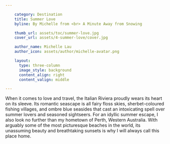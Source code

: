 ```yaml
---

    category: Destination
    title: Summer Love
    byline: By Michelle from <br> A Minute Away from Snowing

    thumb_url: assets/toc/summer-love.jpg
    cover_url: assets/4-summer-love/cover.jpg

    author_name: Michelle Lau
    author_icon: assets/author/michelle-avatar.png

    layout:
      type: three-column
      image_style: background
      content_align: right
      content_valign: middle

---
```


When it comes to love and travel, the Italian Riviera proudly wears its heart on its sleeve. Its romantic seascape is all fairy floss skies, sherbet-coloured fishing villages, and ombre blue seasides that cast an intoxicating spell over summer lovers and seasoned sightseers. For an idyllic summer escape, I also look no further than my hometown of Perth, Western Australia. With arguably some of the most picturesque beaches in the world, its unassuming beauty and breathtaking sunsets is why I will always call this place home.
